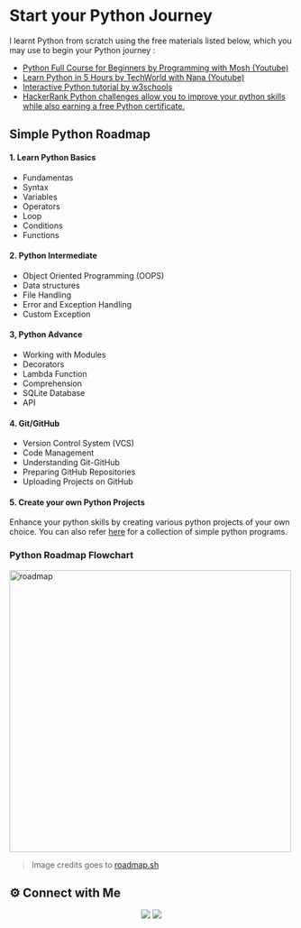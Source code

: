 # Start your Python Journey

I learnt Python from scratch using the free materials listed below, which you may use to begin your Python journey :
- [Python Full Course for Beginners by Programming with Mosh (Youtube)](https://www.youtube.com/watch?v=_uQrJ0TkZlc)
- [Learn Python in 5 Hours by TechWorld with Nana (Youtube)](https://www.youtube.com/watch?v=t8pPdKYpowI)
- [Interactive Python tutorial by w3schools](https://www.w3schools.com/python/default.asp)
- [HackerRank Python challenges allow you to improve your python skills while also earning a free Python certificate.](https://www.hackerrank.com/domains/python)


 ## Simple Python Roadmap

 #### 1. Learn Python Basics
- Fundamentas
- Syntax
- Variables
- Operators
- Loop
- Conditions
- Functions

#### 2. Python Intermediate
- Object Oriented Programming (OOPS)
- Data structures
- File Handling
- Error and Exception Handling
- Custom Exception

#### 3, Python Advance
- Working with Modules
- Decorators
- Lambda Function
- Comprehension
- SQLite Database
- API

#### 4. Git/GitHub
- Version Control System (VCS)
- Code Management
- Understanding Git-GitHub
- Preparing GitHub Repositories
- Uploading Projects on GitHub

#### 5. Create your own Python Projects
Enhance your python skills by creating various python projects of your own choice. You can also refer [here](https://github.com/s-a-r-a-t-h/Collection-of-Python-Programs) for a collection of simple python programs.


### Python Roadmap Flowchart
<img src="https://roadmap.sh/roadmaps/python.png" alt="roadmap" width="500"/>

>Image credits goes to [roadmap.sh](www.roadmap.sh)


## ⚙️ Connect with Me
<p align="center">
<a href="mailto:sarath2375@gmail.com"><img src="https://img.shields.io/badge/Gmail-D14836?style=for-the-badge&logo=gmail&logoColor=white"/></a>
<a href="https://www.linkedin.com/in/sarath-p-m/"><img src="https://img.shields.io/badge/LinkedIn-0077B5?style=for-the-badge&logo=linkedin&logoColor=white"/></a>
</p>
